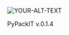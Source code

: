 <picture><source media="(prefers-color-scheme: dark)" srcset="https://aariam.github.io/TemplateRepo/_static/logo/full_dark.svg"><source media="(prefers-color-scheme: light)" srcset="https://aariam.github.io/TemplateRepo/_static/logo/full_light.svg"><img alt="YOUR-ALT-TEXT" src="https://aariam.github.io/TemplateRepo/_static/logo/full_light.svg"></picture>

PyPackIT v.0.1.4
